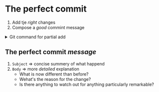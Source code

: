 # The perfect commit

1. Add tje *right* changes
2. Compose a *good* commint message

<details>

<summary>Git command for partial add</summary>

```bash
git add -p <file name>
```

</details>

## The perfect commit *message*

1. `Subject` => concise summery of what happend
2. `Body` => more *detailed* explanation
    - What is now different than before?
    - Wehat's the reason for the change?
    - Is there anything to watch out for anything particularly remarkable?

